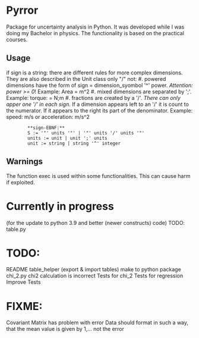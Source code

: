 # Pyrror
Package for uncertainty analysis in Python.
It was developed while I was doing my Bachelor in physics.
The functionality is based on the practical courses.


## Usage
if sign is a string:
         there are different rules for more complex dimensions. They are also described in the Unit class only "/" not:
            #. powered dimensions have the form of  sign = dimension_syombol '^' power. *Attention: power >= 0*!
               Example: Area = m^2
            #. mixed dimensions are separated by ';'.
               Example: torque: = N;m
            #. fractions are created by a '/'. *There can only apper one '/' in each sign*. If a dimension appears left
               to an '/' it is count to the numerator. If it appears to the right its part of the denominator.
               Example: speed: m/s or acceleration: m/s^2

            **sign-EBNF:**
            S := '"' units '"' | '"' units '/' units '"'
            units := unit | unit ';' units
            unit := string | string '^' integer

## Warnings
The function exec is used within some functionalities.
This can cause harm if exploited.

# Currently in progress

(for the update to python 3.9 and better (newer constructs) code)
TODO: table.py

# TODO:
README
table_helper (export & import tables)
make to python package
chi_2.py chi2 calculation is incorrect
Tests for chi_2
Tests for regression
Improve Tests

# FIXME:
Covariant Matrix has problem with error
Data should format in such a way, that the mean value is given by 1,...
not the error